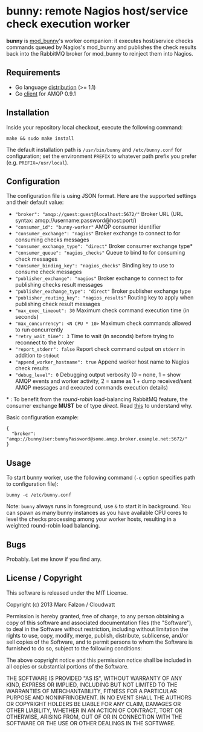 bunny: remote Nagios host/service check execution worker
========================================================

**bunny** is [mod_bunny](http://github.com/cloudwatt/mod_bunny)'s worker companion: it executes host/service checks commands queued by Nagios's mod_bunny and publishes the check results back into the RabbitMQ broker for mod_bunny to reinject them into Nagios.

Requirements
------------

* Go language [distribution](http://golang.org/doc/install#download) (>= 1.1)
* Go [client](https://github.com/streadway/amqp) for AMQP 0.9.1

Installation
------------

Inside your repository local checkout, execute the following command:

```
make && sudo make install
```

The default installation path is `/usr/bin/bunny` and `/etc/bunny.conf` for configuration; set the environment `PREFIX` to whatever path prefix you prefer (e.g. `PREFIX=/usr/local`).

Configuration
-------------

The configuration file is using JSON format. Here are the supported settings and their default value:

* `"broker": "amqp://guest:guest@localhost:5672/"` Broker URL (URL syntax: amqp://username:password@host:port/)
* `"consumer_id": "bunny-worker"` AMQP consumer identifier
* `"consumer_exchange": "nagios"` Broker exchange to connect to for consuming checks messages
* `"consumer_exchange_type": "direct"` Broker consumer exchange type*
* `"consumer_queue": "nagios_checks"` Queue to bind to for consuming check messages
* `"consumer_binding_key": "nagios_checks"` Binding key to use to consume check messages
* `"publisher_exchange": "nagios"` Broker exchange to connect to for publishing checks result messages
* `"publisher_exchange_type": "direct"` Broker publisher exchange type
* `"publisher_routing_key": "nagios_results"` Routing key to apply when publishing check result messages
* `"max_exec_timeout": 30` Maximum check command execution time (in seconds)
* `"max_concurrency": <N CPU * 10>` Maximum check commands allowed to run concurrently
* `"retry_wait_time": 3` Time to wait (in seconds) before trying to reconnect to the broker
* `"report_stderr": false` Report check command output on `stderr` in addition to `stdout`
* `"append_worker_hostname": true` Append worker host name to Nagios check results
* `"debug_level": 0` Debugging output verbosity (0 = none, 1 = show AMQP events and worker activity, 2 = same as 1 + dump received/sent AMQP messages and executed commands execution details)

\* : To benefit from the _round-robin_ load-balancing RabbitMQ feature, the consumer exchange **MUST** be of type _direct_. Read [this](http://www.rabbitmq.com/tutorials/amqp-concepts.html#exchange-direct) to understand why.

Basic configuration example:

```
{
  "broker": "amqp://bunnyUser:bunnyPassword@some.amqp.broker.example.net:5672/"
}
```

Usage
-----

To start bunny worker, use the following command (`-c` option specifies path to configuration file):

```
bunny -c /etc/bunny.conf
```

Note: `bunny` always runs in foreground, use `&` to start it in background. You can spawn as many bunny instances as you have available CPU cores to level the checks processing among your worker hosts, resulting in a weighted round-robin load balancing.

Bugs
----

Probably. Let me know if you find any.

License / Copyright
-------------------

This software is released under the MIT License.

Copyright (c) 2013 Marc Falzon / Cloudwatt

Permission is hereby granted, free of charge, to any person obtaining a copy
of this software and associated documentation files (the "Software"), to deal
in the Software without restriction, including without limitation the rights
to use, copy, modify, merge, publish, distribute, sublicense, and/or sell
copies of the Software, and to permit persons to whom the Software is
furnished to do so, subject to the following conditions:

The above copyright notice and this permission notice shall be included in all
copies or substantial portions of the Software.

THE SOFTWARE IS PROVIDED "AS IS", WITHOUT WARRANTY OF ANY KIND, EXPRESS OR
IMPLIED, INCLUDING BUT NOT LIMITED TO THE WARRANTIES OF MERCHANTABILITY,
FITNESS FOR A PARTICULAR PURPOSE AND NONINFRINGEMENT. IN NO EVENT SHALL THE
AUTHORS OR COPYRIGHT HOLDERS BE LIABLE FOR ANY CLAIM, DAMAGES OR OTHER
LIABILITY, WHETHER IN AN ACTION OF CONTRACT, TORT OR OTHERWISE, ARISING FROM,
OUT OF OR IN CONNECTION WITH THE SOFTWARE OR THE USE OR OTHER DEALINGS IN THE
SOFTWARE.
